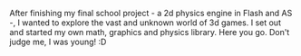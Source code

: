 After finishing my final school project - a 2d physics engine in Flash and AS -, I wanted to explore the vast and unknown world of 3d games. I set out and started my own math, graphics and physics library. Here you go. Don't judge me, I was young! :D
